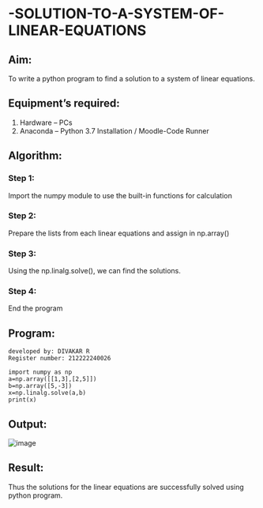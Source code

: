 # -SOLUTION-TO-A-SYSTEM-OF-LINEAR-EQUATIONS
## Aim:
To write a python program to find a solution to a system of linear equations.
## Equipment’s required:
1. 	Hardware – PCs
2. 	Anaconda – Python 3.7 Installation / Moodle-Code Runner
## Algorithm:
### Step 1: 
Import the numpy module to use the built-in functions for calculation
### Step 2: 
Prepare the lists from each linear equations and assign in np.array()
### Step 3: 
Using the np.linalg.solve(), we can find the solutions.
### Step 4: 
End the program
## Program:
```
developed by: DIVAKAR R
Register number: 212222240026

import numpy as np
a=np.array([[1,3],[2,5]])
b=np.array([5,-3])
x=np.linalg.solve(a,b)
print(x)

```

## Output:

![image](https://user-images.githubusercontent.com/121932143/226871978-9870549f-4d6d-46fd-aede-7ab98546222d.png)

## Result: 
Thus the solutions for the linear equations are successfully solved using python program.

